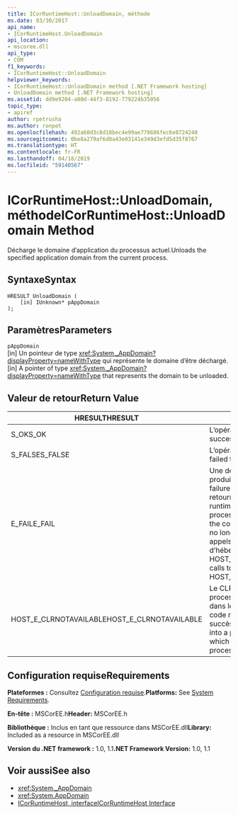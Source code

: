 ```yaml
---
title: ICorRuntimeHost::UnloadDomain, méthode
ms.date: 03/30/2017
api_name:
- ICorRuntimeHost.UnloadDomain
api_location:
- mscoree.dll
api_type:
- COM
f1_keywords:
- ICorRuntimeHost::UnloadDomain
helpviewer_keywords:
- ICorRuntimeHost::UnloadDomain method [.NET Framework hosting]
- UnloadDomain method [.NET Framework hosting]
ms.assetid: dd9e9204-a80d-44f3-8192-779224b35056
topic_type:
- apiref
author: rpetrusha
ms.author: ronpet
ms.openlocfilehash: 492a60d3c8d18bec4e99ae778686fec6e8724248
ms.sourcegitcommit: 0be8a279af6d8a43e03141e349d3efd5d35f8767
ms.translationtype: HT
ms.contentlocale: fr-FR
ms.lasthandoff: 04/18/2019
ms.locfileid: "59140567"
---
```

# <a name="icorruntimehostunloaddomain-method"></a><span data-ttu-id="9f0c6-102">ICorRuntimeHost::UnloadDomain, méthode</span><span class="sxs-lookup"><span data-stu-id="9f0c6-102">ICorRuntimeHost::UnloadDomain Method</span></span>
<span data-ttu-id="9f0c6-103">Décharge le domaine d’application du processus actuel.</span><span class="sxs-lookup"><span data-stu-id="9f0c6-103">Unloads the specified application domain from the current process.</span></span>  
  
## <a name="syntax"></a><span data-ttu-id="9f0c6-104">Syntaxe</span><span class="sxs-lookup"><span data-stu-id="9f0c6-104">Syntax</span></span>  
  
```  
HRESULT UnloadDomain (  
    [in] IUnknown* pAppDomain  
);  
```  
  
## <a name="parameters"></a><span data-ttu-id="9f0c6-105">Paramètres</span><span class="sxs-lookup"><span data-stu-id="9f0c6-105">Parameters</span></span>  
 `pAppDomain`  
 <span data-ttu-id="9f0c6-106">[in] Un pointeur de type <xref:System._AppDomain?displayProperty=nameWithType> qui représente le domaine d’être déchargé.</span><span class="sxs-lookup"><span data-stu-id="9f0c6-106">[in] A pointer of type <xref:System._AppDomain?displayProperty=nameWithType> that represents the domain to be unloaded.</span></span>  
  
## <a name="return-value"></a><span data-ttu-id="9f0c6-107">Valeur de retour</span><span class="sxs-lookup"><span data-stu-id="9f0c6-107">Return Value</span></span>  
  
|<span data-ttu-id="9f0c6-108">HRESULT</span><span class="sxs-lookup"><span data-stu-id="9f0c6-108">HRESULT</span></span>|<span data-ttu-id="9f0c6-109">Description</span><span class="sxs-lookup"><span data-stu-id="9f0c6-109">Description</span></span>|  
|-------------|-----------------|  
|<span data-ttu-id="9f0c6-110">S_OK</span><span class="sxs-lookup"><span data-stu-id="9f0c6-110">S_OK</span></span>|<span data-ttu-id="9f0c6-111">L’opération a réussi.</span><span class="sxs-lookup"><span data-stu-id="9f0c6-111">The operation was successful.</span></span>|  
|<span data-ttu-id="9f0c6-112">S_FALSE</span><span class="sxs-lookup"><span data-stu-id="9f0c6-112">S_FALSE</span></span>|<span data-ttu-id="9f0c6-113">L’opération a échoué.</span><span class="sxs-lookup"><span data-stu-id="9f0c6-113">The operation failed to complete.</span></span>|  
|<span data-ttu-id="9f0c6-114">E_FAIL</span><span class="sxs-lookup"><span data-stu-id="9f0c6-114">E_FAIL</span></span>|<span data-ttu-id="9f0c6-115">Une défaillance grave et inconnue s’est produite.</span><span class="sxs-lookup"><span data-stu-id="9f0c6-115">An unknown, catastrophic failure occurred.</span></span> <span data-ttu-id="9f0c6-116">Si une méthode retourne E_FAIL, le common language runtime (CLR) n’est plus utilisable dans le processus.</span><span class="sxs-lookup"><span data-stu-id="9f0c6-116">If a method returns E_FAIL, the common language runtime (CLR) is no longer usable in the process.</span></span> <span data-ttu-id="9f0c6-117">Les appels suivants à toute API d’hébergement retournent HOST_E_CLRNOTAVAILABLE.</span><span class="sxs-lookup"><span data-stu-id="9f0c6-117">Subsequent calls to any hosting APIs return HOST_E_CLRNOTAVAILABLE.</span></span>|  
|<span data-ttu-id="9f0c6-118">HOST_E_CLRNOTAVAILABLE</span><span class="sxs-lookup"><span data-stu-id="9f0c6-118">HOST_E_CLRNOTAVAILABLE</span></span>|<span data-ttu-id="9f0c6-119">Le CLR n’a pas été chargé dans un processus ou le CLR est dans un état dans lequel il ne peut pas exécuter le code managé ou traiter l’appel avec succès.</span><span class="sxs-lookup"><span data-stu-id="9f0c6-119">The CLR has not been loaded into a process, or the CLR is in a state in which it cannot run managed code or process the call successfully.</span></span>|  
  
## <a name="requirements"></a><span data-ttu-id="9f0c6-120">Configuration requise</span><span class="sxs-lookup"><span data-stu-id="9f0c6-120">Requirements</span></span>  
 <span data-ttu-id="9f0c6-121">**Plateformes :** Consultez [Configuration requise](../../../../docs/framework/get-started/system-requirements.md).</span><span class="sxs-lookup"><span data-stu-id="9f0c6-121">**Platforms:** See [System Requirements](../../../../docs/framework/get-started/system-requirements.md).</span></span>  
  
 <span data-ttu-id="9f0c6-122">**En-tête :** MSCorEE.h</span><span class="sxs-lookup"><span data-stu-id="9f0c6-122">**Header:** MSCorEE.h</span></span>  
  
 <span data-ttu-id="9f0c6-123">**Bibliothèque :** Inclus en tant que ressource dans MSCorEE.dll</span><span class="sxs-lookup"><span data-stu-id="9f0c6-123">**Library:** Included as a resource in MSCorEE.dll</span></span>  
  
 <span data-ttu-id="9f0c6-124">**Version du .NET framework :** 1.0, 1.1</span><span class="sxs-lookup"><span data-stu-id="9f0c6-124">**.NET Framework Version:** 1.0, 1.1</span></span>  
  
## <a name="see-also"></a><span data-ttu-id="9f0c6-125">Voir aussi</span><span class="sxs-lookup"><span data-stu-id="9f0c6-125">See also</span></span>

- <xref:System._AppDomain>
- <xref:System.AppDomain>
- [<span data-ttu-id="9f0c6-126">ICorRuntimeHost, interface</span><span class="sxs-lookup"><span data-stu-id="9f0c6-126">ICorRuntimeHost Interface</span></span>](../../../../docs/framework/unmanaged-api/hosting/icorruntimehost-interface.md)
